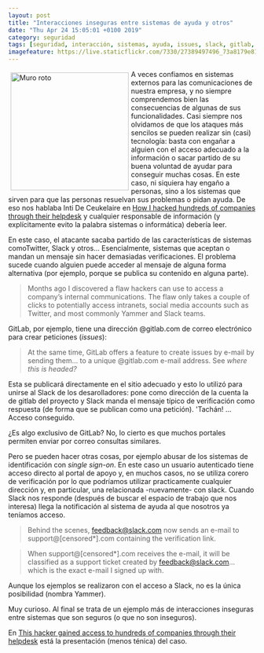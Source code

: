 ```yaml
--- 
layout: post
title: "Interacciones inseguras entre sistemas de ayuda y otros"
date: "Thu Apr 24 15:05:01 +0100 2019"
category: seguridad
tags: [seguridad, interacción, sistemas, ayuda, issues, slack, gitlab, yammer]
imagefeature: https://live.staticflickr.com/7330/27389497496_73a8179e81_m.jpg
---
```



<a href="https://www.flickr.com/photos/fernand0/27389497496" title="Muro roto"><img src="https://live.staticflickr.com/7330/27389497496_73a8179e81_m.jpg" width="240"  alt="Muro roto" style="float:left; margin:5px"></a>
A veces confiamos en sistemas externos para las comunicaciones de nuestra empresa, y no siempre comprendemos bien las consecuencias de algunas de sus funcionalidades.
Casi siempre nos olvidamos de que los ataques más sencilos se pueden realizar sin (casi) tecnología: basta con engañar a alguien con el acceso adecuado a la información o sacar partido de su buena voluntad de ayudar para conseguir muchas cosas.
En este caso, ni siquiera hay engaño a personas, sino a los sistemas que sirven para que las personas resuelvan sus problemas o pidan ayuda.
De eso nos hablaba Inti De Ceukelaire en [How I hacked hundreds of companies through their helpdesk](https://medium.com/intigriti/how-i-hacked-hundreds-of-companies-through-their-helpdesk-b7680ddc2d4c) y cualquier responsable de información (y explícitamente evito la palabra sistemas o informática) debería leer.

En este caso, el atacante sacaba partido de las características de sistemas comoTwitter, Slack y otros...
Esencialmente, sistemas que aceptan o mandan un mensaje sin hacer demasiadas verificaciones. El problema sucede cuando alguien puede acceder al mensaje de alguna forma alternativa (por ejemplo, porque se publica su contenido en alguna parte).

> Months ago I discovered a flaw hackers can use to access a company’s internal communications. The flaw only takes a couple of clicks to potentially access intranets, social media accounts such as Twitter, and most commonly Yammer and Slack teams.

GitLab, por ejemplo, tiene una dirección @gitlab.com de correo electrónico para crear peticiones (*issues*):

> At the same time, GitLab offers a feature to create issues by e-mail by sending them… to a unique @gitlab.com e-mail address. See *where this is headed?*

Esta se publicará directamente en el sitio adecuado y esto lo utilizó para unirse al Slack de los desarolladores: pone como dirección de la cuenta la de gitlab del proyecto y Slack manda el mensaje típico de verificación como respuesta (de forma que se publican como una petición). 'Tachán! ... Acceso conseguido.

¿Es algo exclusivo de GitLab? No, lo cierto es que muchos portales permiten enviar por correo consultas similares. 

Pero se pueden hacer otras cosas, por ejemplo abusar de los sistemas de identificación con *single sign-on*. En este caso un usuario autenticado tiene acceso directo al portal de apoyo y, en muchos casos, no se utiliza corero de verificación por lo que podríamos utilizar practicamente cualquier dirección y, en particular, una relacionada -nuevamente- con slack. 
Cuando Slack nos responde (después de buscar el espacio de trabajo que nos interesa) llega la notificación al sistema de ayuda al que nosotros ya teníamos acceso.

> Behind the scenes, feedback@slack.com now sends an e-mail to support@[censored*].com containing the verification link.

> When support@[censored*].com receives the e-mail, it will be classified as a support ticket created by feedback@slack.com… which is the exact e-mail I signed up with.

Aunque los ejemplos se realizaron con el acceso a Slack, no es la única posibilidad (nombra Yammer).

Muy curioso. Al final se trata de un ejemplo más de interacciones inseguras entre sistemas que son seguros (o que no son inseguros).

En [This hacker gained access to hundreds of companies through their helpdesk](https://thenextweb.com/security/2017/09/21/ticket-trick-see-hackers-gain-unauthorized-access-slack-teams-exploiting-issue-trackers/) está la presentación (menos ténica) del caso.

